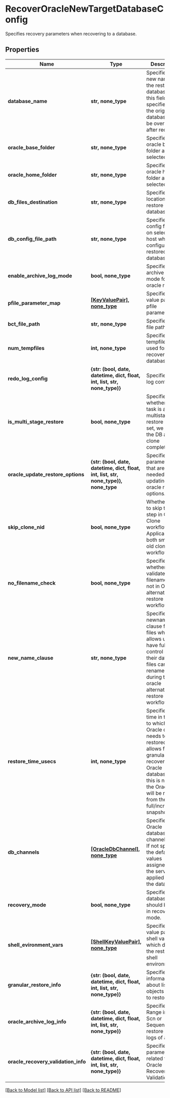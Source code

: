 # RecoverOracleNewTargetDatabaseConfig

Specifies recovery parameters when recovering to a database.

## Properties
Name | Type | Description | Notes
------------ | ------------- | ------------- | -------------
**database_name** | **str, none_type** | Specifies a new name for the restored database. If this field is not specified, then the original database will be overwritten after recovery. | [optional] 
**oracle_base_folder** | **str, none_type** | Specifies the oracle base folder at selected host. | [optional] 
**oracle_home_folder** | **str, none_type** | Specifies the oracle home folder at selected host. | [optional] 
**db_files_destination** | **str, none_type** | Specifies the location to restore database files. | [optional] 
**db_config_file_path** | **str, none_type** | Specifies the config file path on selected host which configures the restored database. | [optional] 
**enable_archive_log_mode** | **bool, none_type** | Specifies archive log mode for oracle restore. | [optional] 
**pfile_parameter_map** | [**[KeyValuePair], none_type**](KeyValuePair.md) | Specifies a key value pair for pfile parameters. | [optional] 
**bct_file_path** | **str, none_type** | Specifies BCT file path. | [optional] 
**num_tempfiles** | **int, none_type** | Specifies no. of tempfiles to be used for the recovered database. | [optional] 
**redo_log_config** | **{str: (bool, date, datetime, dict, float, int, list, str, none_type)}** | Specifies redo log config. | [optional] 
**is_multi_stage_restore** | **bool, none_type** | Specifies whether this task is a multistage restore task. If set, we migrate the DB after clone completes. | [optional] 
**oracle_update_restore_options** | **{str: (bool, date, datetime, dict, float, int, list, str, none_type)}, none_type** | Specifies the parameters that are needed for updating oracle restore options. | [optional] 
**skip_clone_nid** | **bool, none_type** | Whether or not to skip the nid step in Oracle Clone workflow. Applicable to both smart and old clone workflow. | [optional] 
**no_filename_check** | **bool, none_type** | Specifies whether to validate filenames or not in Oracle alternate restore workflow. | [optional] 
**new_name_clause** | **str, none_type** | Specifies newname clause for db files which allows user to have full control on how their database files can be renamed during the oracle alternate restore workflow. | [optional] 
**restore_time_usecs** | **int, none_type** | Specifies the time in the past to which the Oracle db needs to be restored. This allows for granular recovery of Oracle databases. If this is not set, the Oracle db will be restored from the full/incremental snapshot. | [optional] 
**db_channels** | [**[OracleDbChannel], none_type**](OracleDbChannel.md) | Specifies the Oracle database node channels info. If not specified, the default values assigned by the server are applied to all the databases. | [optional] 
**recovery_mode** | **bool, none_type** | Specifies if database should be left in recovery mode. | [optional] 
**shell_evironment_vars** | [**[ShellKeyValuePair], none_type**](ShellKeyValuePair.md) | Specifies key value pairs of shell variables which defines the restore shell environment. | [optional] 
**granular_restore_info** | **{str: (bool, date, datetime, dict, float, int, list, str, none_type)}** | Specifies information about list of objects (PDBs) to restore. | [optional] 
**oracle_archive_log_info** | **{str: (bool, date, datetime, dict, float, int, list, str, none_type)}** | Specifies Range in Time, Scn or Sequence to restore archive logs of a DB. | [optional] 
**oracle_recovery_validation_info** | **{str: (bool, date, datetime, dict, float, int, list, str, none_type)}** | Specifies parameters related to Oracle Recovery Validation. | [optional] 

[[Back to Model list]](../README.md#documentation-for-models) [[Back to API list]](../README.md#documentation-for-api-endpoints) [[Back to README]](../README.md)



